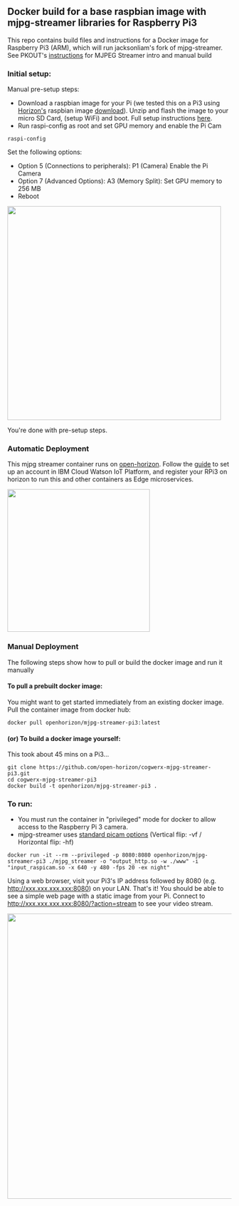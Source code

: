## Docker build for a base raspbian image with mjpg-streamer libraries for Raspberry Pi3

This repo contains build files and instructions for a Docker image for Raspberry Pi3 (ARM), which will run jacksonliam's fork of mjpg-streamer. 
See PKOUT's [instructions](http://petrkout.com/electronics/low-latency-0-4-s-video-streaming-from-raspberry-pi-mjpeg-streamer-opencv/) for MJPEG Streamer intro and manual build

### Initial setup:

Manual pre-setup steps:
* Download a raspbian image for your Pi (we tested this on a Pi3 using [Horizon's](https://bluehorizon.network/) raspbian image [download](https://bluehorizon.network/documentation/disclaimer)). Unzip and flash the image to your micro SD Card, (setup WiFi) and boot. Full setup instructions [here](https://bluehorizon.network/documentation/adding-your-device).
* Run raspi-config as root and set GPU memory and enable the Pi Cam

```
raspi-config
```
Set the following options:
  * Option 5 (Connections to peripherals): P1 (Camera) Enable the Pi Camera
  * Option 7 (Advanced Options): A3 (Memory Split): Set GPU memory to 256 MB
  * Reboot

<img src="https://user-images.githubusercontent.com/16260619/37161848-a253e6be-22a8-11e8-9e1b-73509ae8c4dd.png" width="480" />


You're done with pre-setup steps.

### Automatic Deployment
This mjpg streamer container runs on [open-horizon](https://github.com/open-horizon/). Follow the [guide](guide-link) to set up an account in IBM Cloud Watson IoT Platform, and register your RPi3 on horizon to run this and other containers as Edge microservices. 

 <img src="https://user-images.githubusercontent.com/16260619/37161742-5fefa75e-22a8-11e8-9213-dace6a8dbd97.png" width="320" />



### Manual Deployment  
The following steps show how to pull or build the docker image and run it manually

#### To pull a prebuilt docker image:  
You might want to get started immediately from an existing docker image. Pull the container image from docker hub:  
```
docker pull openhorizon/mjpg-streamer-pi3:latest
```

#### (or) To build a docker image yourself:  
This took about 45 mins on a Pi3...  

```
git clone https://github.com/open-horizon/cogwerx-mjpg-streamer-pi3.git
cd cogwerx-mjpg-streamer-pi3
docker build -t openhorizon/mjpg-streamer-pi3 .
```

### To run:  
* You must run the container in "privileged" mode for docker to allow access to the Raspberry Pi 3 camera.
* mjpg-streamer uses [standard picam options](https://www.raspberrypi.org/documentation/usage/camera/) (Vertical flip: -vf / Horizontal flip: -hf)

```
docker run -it --rm --privileged -p 8080:8080 openhorizon/mjpg-streamer-pi3 ./mjpg_streamer -o "output_http.so -w ./www" -i "input_raspicam.so -x 640 -y 480 -fps 20 -ex night"
```  
Using a web browser, visit your Pi3's IP address followed by 8080 (e.g. http://xxx.xxx.xxx.xxx:8080) on your LAN.
That's it! You should be able to see a simple web page with a static image from your Pi.  Connect to http://xxx.xxx.xxx.xxx:8080/?action=stream to see your video stream.

<img src="https://user-images.githubusercontent.com/16260619/37161339-3ccba3aa-22a7-11e8-8938-516ce59d5f2d.png" width="640" />
